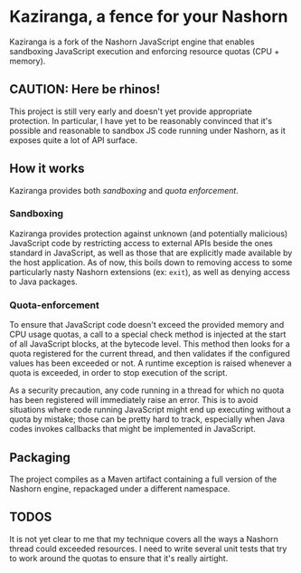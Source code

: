 # Kaziranga, a fence for your Nashorn

Kaziranga is a fork of the Nashorn JavaScript engine that enables sandboxing JavaScript execution and enforcing resource quotas (CPU + memory).

## CAUTION: Here be rhinos!

This project is still very early and doesn't yet provide appropriate protection. In particular, I have yet to be reasonably convinced that it's possible and reasonable to sandbox JS code running under Nashorn, as it exposes quite a lot of API surface.

## How it works

Kaziranga provides both *sandboxing* and *quota enforcement*.

### Sandboxing

Kaziranga provides protection against unknown (and potentially malicious) JavaScript code by restricting access to external APIs beside the ones standard in JavaScript, as well as those that are explicitly made available by the host application. As of now, this boils down to removing access to some particularly nasty Nashorn extensions (ex: `exit`), as well as denying access to Java packages.

### Quota-enforcement

To ensure that JavaScript code doesn't exceed the provided memory and CPU usage quotas, a call to a special check method is injected at the start of all JavaScript blocks, at the bytecode level. This method then looks for a quota registered for the current thread, and then validates if the configured values has been exceeded or not. A runtime exception is raised whenever a quota is exceeded, in order to stop execution of the script.

As a security precaution, any code running in a thread for which no quota has been registered will immediately raise an error. This is to avoid situations where code running JavaScript might end up executing without a quota by mistake; those can be pretty hard to track, especially when Java codes invokes callbacks that might be implemented in JavaScript.

## Packaging

The project compiles as a Maven artifact containing a full version of the Nashorn engine, repackaged under a different namespace.

## TODOS

It is not yet clear to me that my technique covers all the ways a Nashorn thread could exceeded resources. I need to write several unit tests that try to work around the quotas to ensure that it's really airtight.
